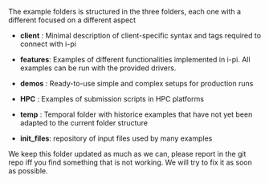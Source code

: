 The example folders is structured in the three folders, each one with a different focused on a different aspect

- **client**  :    Minimal description of client-specific syntax and tags required to connect with i-pi

- **features**:    Examples of different functionalities implemented in i-pi. 
               All examples can be run with the provided drivers.

- **demos**   :    Ready-to-use simple and complex setups for production runs
              
- **HPC**     :    Examples of submission scripts in HPC platforms

- **temp**    :    Temporal folder with historice examples that have not yet been adapted
               to the current folder structure

- **init_files**: repository of input files used by many examples

We keep this folder updated as much as we can, 
please report  in the git repo iff you find something that is not working. 
We will try to fix it as soon as possible.
